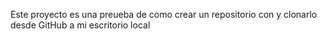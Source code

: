 Este proyecto es una preueba de como crear un repositorio con y clonarlo desde GitHub a mi escritorio local

